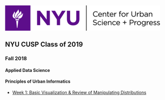 ![CUSP Logo](./asset/images/cusp_logo.png)
## NYU CUSP Class of 2019

### Fall 2018
#### Applied Data Science
#### Principles of Urban Informatics
* [Week 1: Basic Visualization & Review of Manipulating Distributions](fall18/principles_of_urban_informatics/hw1/basic_viz.ipynb) 
